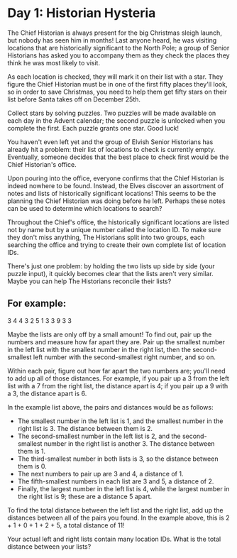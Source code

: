 # Day 1: Historian Hysteria

The Chief Historian is always present for the big Christmas sleigh launch, but nobody has
seen him in months! Last anyone heard, he was visiting locations that are historically
significant to the North Pole; a group of Senior Historians has asked you to accompany
them as they check the places they think he was most likely to visit.

As each location is checked, they will mark it on their list with a star. They figure the
Chief Historian must be in one of the first fifty places they'll look, so in order to save
Christmas, you need to help them get fifty stars on their list before Santa takes off on
December 25th.

Collect stars by solving puzzles. Two puzzles will be made available on each day in the
Advent calendar; the second puzzle is unlocked when you complete the first. Each puzzle
grants one star. Good luck!

You haven't even left yet and the group of Elvish Senior Historians has already hit a
problem: their list of locations to check is currently empty. Eventually, someone decides
that the best place to check first would be the Chief Historian's office.

Upon pouring into the office, everyone confirms that the Chief Historian is indeed nowhere
to be found. Instead, the Elves discover an assortment of notes and lists of historically
significant locations! This seems to be the planning the Chief Historian was doing before
he left. Perhaps these notes can be used to determine which locations to search?

Throughout the Chief's office, the historically significant locations are listed not by
name but by a unique number called the location ID. To make sure they don't miss anything,
The Historians split into two groups, each searching the office and trying to create their
own complete list of location IDs.

There's just one problem: by holding the two lists up side by side (your puzzle input), it
quickly becomes clear that the lists aren't very similar. Maybe you can help The
Historians reconcile their lists?

## For example:

3   4
4   3
2   5
1   3
3   9
3   3

Maybe the lists are only off by a small amount! To find out, pair up the numbers and
measure how far apart they are. Pair up the smallest number in the left list with the
smallest number in the right list, then the second-smallest left number with the
second-smallest right number, and so on.

Within each pair, figure out how far apart the two numbers are; you'll need to add up all
of those distances. For example, if you pair up a 3 from the left list with a 7 from the
right list, the distance apart is 4; if you pair up a 9 with a 3, the distance apart is 6.

In the example list above, the pairs and distances would be as follows:

* The smallest number in the left list is 1, and the smallest number in the right list is
   3. The distance between them is 2.
* The second-smallest number in the left list is 2, and the second-smallest number
  in the right list is another 3. The distance between them is 1.
* The third-smallest number in both lists is 3, so the distance between them is 0.
* The next numbers to pair up are 3 and 4, a distance of 1.
* The fifth-smallest numbers in each list are 3 and 5, a distance of 2.
* Finally, the largest number in the left list is 4, while the largest number in the
   right list is 9; these are a distance 5 apart.

To find the total distance between the left list and the right list, add up the distances
between all of the pairs you found. In the example above, this is 2 + 1 + 0 + 1 + 2 + 5, a
total distance of 11!

Your actual left and right lists contain many location IDs. What is the total distance
between your lists?

